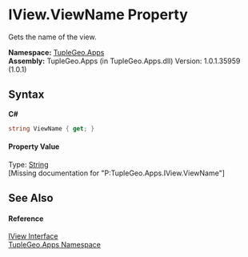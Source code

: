 # IView.ViewName Property 
 

Gets the name of the view.

**Namespace:**&nbsp;<a href="N_TupleGeo_Apps">TupleGeo.Apps</a><br />**Assembly:**&nbsp;TupleGeo.Apps (in TupleGeo.Apps.dll) Version: 1.0.1.35959 (1.0.1)

## Syntax

**C#**<br />
``` C#
string ViewName { get; }
```


#### Property Value
Type: <a href="http://msdn2.microsoft.com/en-us/library/s1wwdcbf" target="_blank">String</a><br />\[Missing <value> documentation for "P:TupleGeo.Apps.IView.ViewName"\]

## See Also


#### Reference
<a href="T_TupleGeo_Apps_IView">IView Interface</a><br /><a href="N_TupleGeo_Apps">TupleGeo.Apps Namespace</a><br />